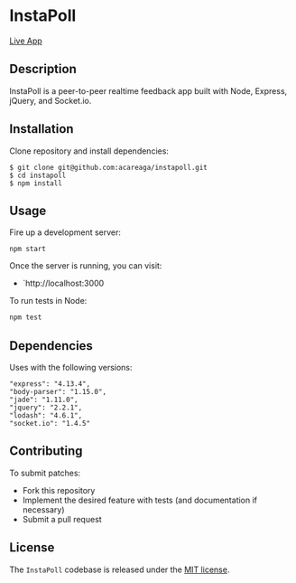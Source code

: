 # InstaPoll

[Live App](https://insta-poll.herokuapp.com)

## Description

InstaPoll is a peer-to-peer realtime feedback app built with Node, Express, jQuery, and Socket.io.

## Installation

Clone repository and install dependencies:

```
$ git clone git@github.com:acareaga/instapoll.git
$ cd instapoll
$ npm install
```

## Usage

Fire up a development server:

```
npm start
```

Once the server is running, you can visit:

* `http://localhost:3000

To run tests in Node:

```js
npm test
```
## Dependencies

Uses with the following versions:

```
"express": "4.13.4",
"body-parser": "1.15.0",
"jade": "1.11.0",
"jquery": "2.2.1",
"lodash": "4.6.1",
"socket.io": "1.4.5"
```

## Contributing

To submit patches:
* Fork this repository
* Implement the desired feature with tests (and documentation if necessary)
* Submit a pull request

## License

The `InstaPoll` codebase is released under the [MIT license](https://opensource.org/licenses/MIT).
